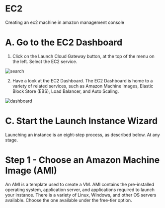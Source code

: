 # EC2
Creating an ec2 machine in amazon management console

 # A. Go to the EC2 Dashboard
 
1.  Click on the Launch Cloud Gateway button, at the top of the menu on the left. Select the EC2 service.

![search](https://user-images.githubusercontent.com/94189602/207390333-6b4d09c9-4a8f-4f5d-8ded-5e0f1d6efbb9.PNG)

2. Have a look at the EC2 Dashboard. The EC2 Dashboard is home to a variety of related services, such as Amazon Machine Images, Elastic Block Store (EBS), Load Balancer, and Auto Scaling.

![dashboard](https://user-images.githubusercontent.com/94189602/207390730-a3a26041-db59-4602-a60f-3b1298f80492.PNG)

# C. Start the Launch Instance Wizard

Launching an instance is an eight-step process, as described below. At any stage.

# Step 1 - Choose an Amazon Machine Image (AMI)

An AMI is a template used to create a VM. AMI contains the pre-installed operating system, application server, and applications required to launch your instance. There is a variety of Linux, Windows, and other OS servers available. Choose the one available under the free-tier option.

